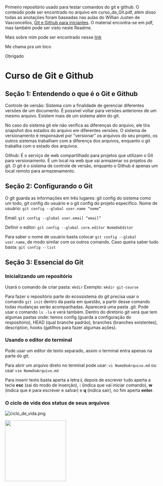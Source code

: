 Primeiro repositório usado para testar comandos do git e github. O conteúdo pode ser encontrado no arquivo em curso_de_Git.pdf, além disso todas as anotações foram baseadas nas aulas do Willian Justen de Vasconcellos, [Git e Github para iniciantes](https://www.udemy.com/course/git-e-github-para-iniciantes/). O material encontra-se em pdf, mas também pode ser visto neste Readme.

Mais sobre mim pode ser encontrado nesse [link](https://www.linkedin.com/in/adriano1996/)

Me chama pra um bico

Obrigado

# Curso de Git e Github

## Seção 1: Entendendo o que é o Git e Github

Controle de versão: Sistema com a finalidade de gerenciar diferentes versões de um documento. É possível voltar para versões anteriores de um mesmo arquivo. Existem mais de um sistema além do git. 

No caso do sistema git ele não verifica as diferenças do arquivo, ele tira snapshot dos estados do arquivo em diferentes versões.
O sistema de versionamento é responsável por “versionar” os arquivos do seu projeto, os outros sistemas trabalham com a diferença dos arquivos, enquanto o git trabalha com o estado dos arquivos.

Github: É o serviço de web compartilhado para projetos que utilizam o Git para versionamento. É um local na web que vai armazenar os projetos do git. O git é o sistema de controle de versão, enquanto o Github é apenas um local remoto para armazenamento.

## Seção 2: Configurando o Git

O git guarda as informações em três lugares: git config do sistema como um todo, git config do usuário e o git config do projeto específico.
Nome de usuário: `git config --global user.name “nome”`

Email: `git config --global user.email “email”`

Definir o editor: `git config --global core.editor NomeDoEditor`

Para saber o nome de usuário basta colocar `git config --global user.name`, de modo similar com os outros comando. Caso queira saber tudo basta: `git config --list`


## Seção 3: Essencial do Git
### Inicializando um repositório

Usará o comando de criar pasta: `mkdir`
Exemplo: `mkdir git-course`

Para fazer o repositório parte do ecossistema do git precisa usar o comando `git init` dentro da pasta em questão, a partir desse comando todas mudanças serão acompanhadas. Aparecerá uma pasta .git. Pode usar o comando `ls -la` e verá também. Dentro do diretório git verá que tem algumas pastas onde: temos config (guarda a configuração do respositório), HEAD (qual branche padrão), branches (branches existentes), description, hooks (gatilhos para fazer algumas ações).

### Usando o editor do terminal
Pode usar um editor de texto separado, assim o terminal entra apenas na parte do git.

Para abrir um arquivo direto no terminal pode usar: `vi NomeDoArquivo.md` ou
usar `vim NomeDoArquivo.md`

Para inserir texto basta aperta a letra **i**, depois de escrever tudo aperta a tecla **esc** (sai do modo de inserção), **:** (indica que vai iniciar comando),  **w** (indica que é para escrever e salvar) e **q** (indica sair), no fim aperta **enter**.

### O ciclo de vida dos status de seus arquivos

![ciclo_de_vida.png](attachment:ciclo_de_vida.png)

<img src = "ciclo_de_vida.png" width ="200" height="200">


